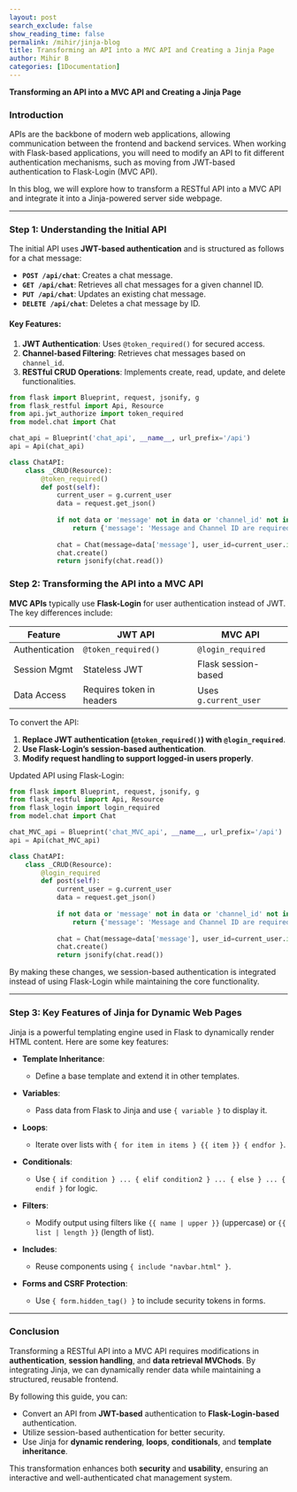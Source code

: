 ```yaml
---
layout: post 
search_exclude: false
show_reading_time: false
permalink: /mihir/jinja-blog
title: Transforming an API into a MVC API and Creating a Jinja Page
author: Mihir B
categories: [1Documentation]
---
```


**Transforming an API into a MVC API and Creating a Jinja Page**

### Introduction
APIs are the backbone of modern web applications, allowing communication between the frontend and backend services. When working with Flask-based applications, you will need to modify an API to fit different authentication mechanisms, such as moving from JWT-based authentication to Flask-Login (MVC API).

In this blog, we will explore how to transform a RESTful API into a MVC API and integrate it into a Jinja-powered server side webpage.

---

### Step 1: Understanding the Initial API
The initial API uses **JWT-based authentication** and is structured as follows for a chat message:

- **`POST /api/chat`**: Creates a chat message.
- **`GET /api/chat`**: Retrieves all chat messages for a given channel ID.
- **`PUT /api/chat`**: Updates an existing chat message.
- **`DELETE /api/chat`**: Deletes a chat message by ID.

#### Key Features:
1. **JWT Authentication**: Uses `@token_required()` for secured access.
2. **Channel-based Filtering**: Retrieves chat messages based on `channel_id`.
3. **RESTful CRUD Operations**: Implements create, read, update, and delete functionalities.

```python
from flask import Blueprint, request, jsonify, g
from flask_restful import Api, Resource
from api.jwt_authorize import token_required
from model.chat import Chat

chat_api = Blueprint('chat_api', __name__, url_prefix='/api')
api = Api(chat_api)

class ChatAPI:
    class _CRUD(Resource):
        @token_required()
        def post(self):
            current_user = g.current_user
            data = request.get_json()
            
            if not data or 'message' not in data or 'channel_id' not in data:
                return {'message': 'Message and Channel ID are required'}, 400
            
            chat = Chat(message=data['message'], user_id=current_user.id, channel_id=data['channel_id'])
            chat.create()
            return jsonify(chat.read())
```

### Step 2: Transforming the API into a MVC API
**MVC APIs** typically use **Flask-Login** for user authentication instead of JWT. The key differences include:

| Feature        | JWT API               | MVC API           |
|---------------|---------------------|-----------------|
| Authentication | `@token_required()` | `@login_required` |
| Session Mgmt  | Stateless JWT        | Flask session-based |
| Data Access   | Requires token in headers | Uses `g.current_user` |

To convert the API:
1. **Replace JWT authentication (`@token_required()`) with `@login_required`**.
2. **Use Flask-Login’s session-based authentication**.
3. **Modify request handling to support logged-in users properly**.

Updated API using Flask-Login:

```python
from flask import Blueprint, request, jsonify, g
from flask_restful import Api, Resource
from flask_login import login_required
from model.chat import Chat

chat_MVC_api = Blueprint('chat_MVC_api', __name__, url_prefix='/api')
api = Api(chat_MVC_api)

class ChatAPI:
    class _CRUD(Resource):
        @login_required
        def post(self):
            current_user = g.current_user
            data = request.get_json()
            
            if not data or 'message' not in data or 'channel_id' not in data:
                return {'message': 'Message and Channel ID are required'}, 400
            
            chat = Chat(message=data['message'], user_id=current_user.id, channel_id=data['channel_id'])
            chat.create()
            return jsonify(chat.read())
```

By making these changes, we session-based authentication is integrated instead of using Flask-Login while maintaining the core functionality.

---

### Step 3: Key Features of Jinja for Dynamic Web Pages
Jinja is a powerful templating engine used in Flask to dynamically render HTML content. Here are some key features:

- **Template Inheritance**:
  - Define a base template and extend it in other templates.

- **Variables**:
  - Pass data from Flask to Jinja and use `{ variable }` to display it.

- **Loops**:
  - Iterate over lists with `{ for item in items } {{ item }} { endfor }`.

- **Conditionals**:
  - Use `{ if condition } ... { elif condition2 } ... { else } ... { endif }` for logic.

- **Filters**:
  - Modify output using filters like `{{ name | upper }}` (uppercase) or `{{ list | length }}` (length of list).

- **Includes**:
  - Reuse components using `{ include "navbar.html" }`.

- **Forms and CSRF Protection**:
  - Use `{ form.hidden_tag() }` to include security tokens in forms.

---

### Conclusion
Transforming a RESTful API into a MVC API requires modifications in **authentication**, **session handling**, and **data retrieval MVChods**. By integrating Jinja, we can dynamically render data while maintaining a structured, reusable frontend.

By following this guide, you can:
- Convert an API from **JWT-based** authentication to **Flask-Login-based** authentication.
- Utilize session-based authentication for better security.
- Use Jinja for **dynamic rendering**, **loops**, **conditionals**, and **template inheritance**.

This transformation enhances both **security** and **usability**, ensuring an interactive and well-authenticated chat management system.
